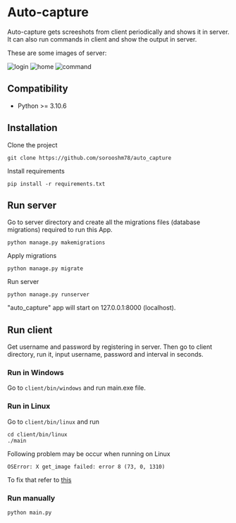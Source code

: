 # Auto-capture

Auto-capture gets screeshots from client periodically and shows it in server. It can also run commands in client and show the output in server.

These are some images of server:

![login](https://drive.google.com/uc?export=view&id=1DkgLjuJEfXAFmZqqwauLj0iDNnFzJ9k0)
![home](https://drive.google.com/uc?export=view&id=1gQLBvPpOEE8Dxi801W6c0skeBEGqmvYu)
![command](https://drive.google.com/uc?export=view&id=1moI93fX4-QmwEcWJj2d55btbVGtaRIh7)

## Compatibility
* Python >= 3.10.6
## Installation

Clone the project
```
git clone https://github.com/sorooshm78/auto_capture
```

Install requirements
```
pip install -r requirements.txt
```
## Run server

Go to server directory and create all the migrations files (database migrations) required to run this App.
```
python manage.py makemigrations
```

Apply migrations
```
python manage.py migrate
```
Run server
```
python manage.py runserver
```
"auto_capture" app will start on 127.0.0.1:8000 (localhost).
 
## Run client
Get username and password by registering in server. Then go to client directory, run it, input username, password and interval in seconds. 

### Run in Windows
Go to `client/bin/windows` and run main.exe file.

### Run in Linux
Go to `client/bin/linux` and run
```
cd client/bin/linux
./main
```
Following problem may be occur when running on Linux
```
OSError: X get_image failed: error 8 (73, 0, 1310)
```
To fix that refer to [this](https://stackoverflow.com/questions/75752576/pillow-imagegrab-grab-not-working-on-a-virtual-machine)


### Run manually
```
python main.py
```